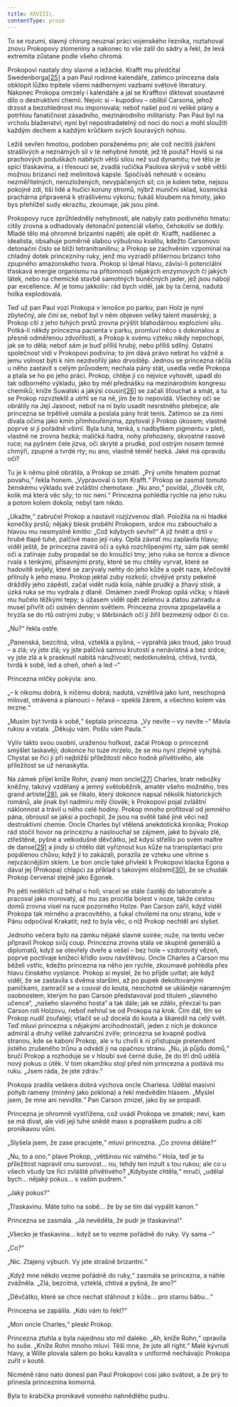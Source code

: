 ```yaml
---
title: XXVIII\.
contentType: prose
---
```


<section>

To se rozumí, slavný chirurg neuznal práci vojenského řezníka, roztahoval znovu Prokopovy zlomeniny a nakonec to vše zalil do sádry a řekl, že levá extremita zůstane podle všeho chromá.

Prokopovi nastaly dny slavné a ležácké. Krafft mu předčítal Swedenborga[\[25\]](./resources/undefined) a pan Paul rodinné kalendáře, zatímco princezna dala obklopit lůžko trpitele všemi nádhernými vazbami světové literatury. Nakonec Prokopa omrzely i kalendáře a jal se Krafftovi diktovat soustavné dílo o destruktivní chemii. Nejvíc si – kupodivu – oblíbil Carsona, jehož drzost a bezohlednost mu imponovala; neboť našel pod ní veliké plány a potrhlou fanatičnost zásadního, mezinárodního militaristy. Pan Paul byl na vrcholu blaženství; nyní byl nepostradatelný od noci do noci a mohl sloužiti každým dechem a každým krůčkem svých šouravých nohou.

Ležíš sevřen hmotou, podoben poraženému pni; ale což necítíš jiskření strašlivých a neznámých sil v té nehybné hmotě, jež tě poutá? Hovíš si na prachových poduškách nabitých větší silou než sud dynamitu; tvé tělo je spící třaskavina, a i třesoucí se, zvadlá ručička Paulova skrývá v sobě větší možnou brizanci než melinitová kapsle. Spočíváš nehnutě v oceánu nezměřitelných, nerozložených, nevypáčených sil; co je kolem tebe, nejsou pokojné zdi, tiší lidé a hučící koruny stromů, nýbrž muniční sklad, kosmická prachárna připravená k strašlivému výkonu; ťukáš kloubem na hmoty, jako bys přehlížel sudy ekrazitu, zkoumaje, jak jsou plné.

Prokopovy ruce zprůhledněly nehybností, ale nabyly zato podivného hmatu: cítily zrovna a odhadovaly detonační potenciál všeho, čehokoliv se dotkly. Mladé tělo má ohromné brizantní napětí; ale opět dr. Krafft, nadšenec a idealista, obsahuje poměrně slabou výbušnou kvalitu, kdežto Carsonovo detonační číslo se blíží tetranitranilinu; a Prokop se zachvěním vzpomínal na chladný dotek princezniny ruky, jenž mu vyzradil příšernou brizanci toho zpupného amazonského tvora. Prokop si lámal hlavu, závisí-li potenciální třaskavá energie organismu na přítomnosti nějakých enzymových či jakých látek, nebo na chemické stavbě samotných buněčných jader, jež jsou náboji par excellence. Ať je tomu jakkoliv: rád bych viděl, jak by ta černá, nadutá holka explodovala.

Teď už pan Paul vozí Prokopa v lenošce po parku; pan Holz je nyní zbytečný, ale činí se, neboť byl v něm objeven veliký talent masérský, a Prokop cítí z jeho tuhých prstů zrovna prýštit blahodárnou explozivní sílu. Potká-li někdy princezna pacienta v parku, promluví něco s dokonalou a přesně odměřenou zdvořilostí, a Prokop k svému vzteku nikdy nepochopí, jak se to dělá; neboť sám je buď příliš hrubý, nebo příliš sdílný. Ostatní společnost vidí v Prokopovi podivína; to jim dává právo nebrat ho vážně a jemu volnost býti k nim nezdvořilý jako drvoštěp. Jednou se princezna ráčila u něho zastavit s celým průvodem; nechala pány stát, usedla vedle Prokopa a ptala se ho po jeho práci. Prokop, chtěje jí co nejvíce vyhovět, upadl do tak odborného výkladu, jako by měl přednášku na mezinárodním kongresu chemiků; kníže Suwalski a jakýsi cousin[\[26\]](./resources/undefined) se začali šťouchat a smát, a tu se Prokop rozvzteklil a utrhl se na ně, jim že to nepovídá. Všechny oči se obrátily na Její Jasnost, neboť na ní bylo usadit nesrstného plebejce; ale princezna se trpělivě usmála a poslala pány hrát tenis. Zatímco se za nimi dívala očima jako kmín přimhouřenýma, zpytoval ji Prokop úkosem; vlastně poprvé si jí pořádně všiml. Byla tuhá, tenká, s nadbytkem pigmentu v pleti, vlastně ne zrovna hezká; maličká ňadra, nohy přehozeny, skvostné rasové ruce; na pyšném čele jizva, oči skryté a prudké, pod ostrým nosem temné chmýří, zpupné a tvrdé rty; nu ano, vlastně téměř hezká. Jaké má opravdu oči?

Tu je k němu plně obrátila, a Prokop se zmátl. „Prý umíte hmatem poznat povahu,“ řekla honem. „Vypravoval o tom Krafft.“ Prokop se zasmál tomuto ženskému výkladu své zvláštní chemotaxe. „Nu ano,“ povídal, „člověk cítí, kolik má která věc síly; to nic není.“ Princezna pohlédla rychle na jeho ruku a potom kolem dokola; nebyl tam nikdo.

„Ukažte,“ zabručel Prokop a nastavil rozjizvenou dlaň. Položila na ni hladké konečky prstů; nějaký blesk proběhl Prokopem, srdce mu zabouchalo a hlavou mu nesmyslně kmitlo: „Což kdybych sevřel!“ A již hnětl a drtil v hrubé tlapě tuhé, palčivé maso její ruky. Opilá závrať mu zaplavila hlavu; viděl ještě, že princezna zavírá oči a syká rozchlípenými rty, sám pak semkl oči a zatínaje zuby propadal se do kroužící tmy; jeho ruka se horce a divoce rvala s tenkými, přísavnými prsty, které se mu chtěly vyrvat, které se hadovitě svíjely, které se zarývaly nehty do jeho kůže a opět naze, křečovitě přilnuly k jeho masu. Prokop jektal zuby rozkoší; chvějivé prsty pekelně dráždily jeho zápěstí, začal vidět rudá kola, náhle prudký a žhavý stisk, a úzká ruka se mu vydrala z dlaně. Omámen zvedl Prokop opilá víčka; v hlavě mu hučelo těžkými tepy; s úžasem viděl opět zelenou a zlatou zahradu a musel přivřít oči oslněn denním světlem. Princezna zrovna zpopelavěla a hryzla se do rtů ostrými zuby; v štěrbinách očí jí žířil bezmezný odpor či co.

„Nu?“ řekla ostře.

„Panenská, bezcitná, vilná, vzteklá a pyšná, – vyprahlá jako troud, jako troud – a zlá; vy jste zlá; vy jste palčivá samou krutostí a nenávistná a bez srdce; vy jste zlá a k prasknutí nabitá náruživostí; nedotknutelná, chtivá, tvrdá, tvrdá k sobě, led a oheň, oheň a led –“

Princezna mlčky pokývla: ano.

„– k nikomu dobrá, k ničemu dobrá; nadutá, vznětlivá jako lunt, neschopná milovat, otrávená a planoucí – řeřavá – speklá žárem, a všechno kolem vás mrzne.“

„Musím být tvrdá k sobě,“ šeptala princezna. „Vy nevíte – vy nevíte –“ Mávla rukou a vstala. „Děkuju vám. Pošlu vám Paula.“

Vyliv takto svou osobní, uraženou hořkost, začal Prokop o princezně smýšlet laskavěji; dokonce ho tuze mrzelo, že se mu nyní zřejmě vyhýbá. Chystal se říci jí při nejbližší příležitosti něco hodně přívětivého, ale příležitost se už nenaskytla.

Na zámek přijel kníže Rohn, zvaný mon oncle[\[27\]](./resources/undefined) Charles, bratr nebožky kněžny, takový vzdělaný a jemný světoběžník, amatér všeho možného, tres grand artiste[\[28\]](./resources/undefined), jak se říkalo, který dokonce napsal několik historických románů, ale jinak byl nadmíru milý člověk; k Prokopovi pojal zvláštní náklonnost a trávil u něho celé hodiny. Prokop mnoho profitoval od jemného pána, obrousil se jaksi a pochopil, že jsou na světě také jiné věci než destruktivní chemie. Oncle Charles byl vtělená anekdotická kronika; Prokop rád stočil hovor na princeznu a naslouchal se zájmem, jaké to bývalo zlé, ztřeštěné, pyšné a velkodušné děvčátko, jež kdysi střelilo po svém maître de danse[\[29\]](./resources/undefined) a jindy si chtělo dát vyříznout kus kůže na transplantaci pro popálenou chůvu; když jí to zakázali, porazila ze vzteku une vitrine s nejvzácnějším sklem. Le bon oncle také přivlekl k Prokopovi klacka Egona a dával jej (Prokopa) chlapci za příklad s takovými elóžemi[\[30\]](./resources/undefined), že se chudák Prokop červenal stejně jako Egonek.

Po pěti nedělích už běhal o holi; vracel se stále častěji do laboratoře a pracoval jako morovatý, až mu zas procitla bolest v noze, takže cestou domů zrovna visel na ruce pozorného Holze. Pan Carson zářil, když viděl Prokopa tak mírného a pracovitého, a ťukal chvílemi na onu stranu, kde v Pánu odpočíval Krakatit; než to byla věc, o níž Prokop nechtěl ani slyšet.

Jednoho večera bylo na zámku nějaké slavné soirée; nuže, na tento večer připravil Prokop svůj coup. Princezna zrovna stála ve skupině generálů a diplomatů, když se otevřely dveře a vešel – bez hole – vzdorovitý vězeň, poprvé poctívaje knížecí křídlo svou návštěvou. Oncle Charles a Carson mu běželi vstříc, kdežto princezna na něho jen rychle, zkoumavě pohlédla přes hlavu čínského vyslance. Prokop si myslel, že ho přijde uvítat; ale když viděl, že se zastavila s dvěma staršími, až po pupek dekoltovanými paničkami, zamračil se a couval do kouta, neochotně se ukláněje náramným osobnostem, kterým ho pan Carson představoval pod titulem „slavného učence“, „našeho slavného hosta“ a tak dále; jak se zdálo, převzal tu pan Carson roli Holzovu, neboť nehnul se od Prokopa na krok. Čím dál, tím se Prokop nudil zoufaleji; vtlačil se už docela do kouta a škaredil na celý svět. Teď mluví princezna s nějakými arcihodnostáři, jeden z nich je dokonce admirál a druhý veliké zahraniční zvíře; princezna se kvapně podívá stranou, kde se kaboní Prokop, ale v tu chvíli k ní přistupuje pretendent jistého zrušeného trůnu a odvádí ji na opačnou stranu. „Nu, já půjdu domů,“ bručí Prokop a rozhoduje se v hloubi své černé duše, že do tří dnů udělá nový pokus o útěk. V tom okamžiku stojí před ním princezna a podává mu ruku. „Jsem ráda, že jste zdráv.“

Prokopa zradila veškera dobrá výchova oncle Charlesa. Udělal masivní pohyb rameny (míněný jako poklona) a řekl medvědím hlasem. „Myslel jsem, že mne ani nevidíte.“ Pan Carson zmizel, jako by se propadl.

Princezna je ohromně vystřižena, což uvádí Prokopa ve zmatek; neví, kam se má dívat, ale vidí její tuhé snědé maso s popraškem pudru a cítí pronikavou vůni.

„Slyšela jsem, že zase pracujete,“ mluví princezna. „Co zrovna děláte?“

„Nu, to a ono,“ plave Prokop, „většinou nic valného.“ Hola, teď je tu příležitost napravit onu surovost… nu, tehdy ten inzult s tou rukou; ale co u všech všudy lze říci zvláště přívětivého? „Kdybyste chtěla,“ mručí, „udělal bych… nějaký pokus… s vaším pudrem.“

„Jaký pokus?“

„Třaskavinu. Máte toho na sobě… že by se tím dal vypálit kanon.“

Princezna se zasmála. „Já nevěděla, že pudr je třaskavina!“

„Všecko je třaskavina… když se to vezme pořádně do ruky. Vy sama –“

„Co?“

„Nic. Ztajený výbuch. Vy jste strašně brizantní.“

„Když mne někdo vezme pořádně do ruky,“ zasmála se princezna, a náhle zvážněla. „Zlá, bezcitná, vzteklá, chtivá a pyšná, že ano?“

„Děvčátko, které se chce nechat stáhnout z kůže… pro starou bábu…“

Princezna se zapálila. „Kdo vám to řekl?“

„Mon oncle Charles,“ pleskl Prokop.

Princezna ztuhla a byla najednou sto mil daleko. „Ah, kníže Rohn,“ opravila ho suše. „Kníže Rohn mnoho mluví. Těší mne, že jste all right.“ Malé kývnutí hlavy, a Wille plovala sálem po boku kavalíra v uniformě nechávajíc Prokopa zuřit v koutě.

Nicméně ráno nato donesl pan Paul Prokopovi cosi jako svátost, a že prý to přinesla princeznina komorná.

Byla to krabička pronikavě vonného nahnědlého pudru.

</section>

